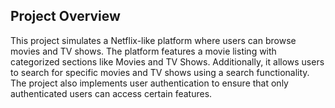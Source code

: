 ## Project Overview

This project simulates a Netflix-like platform where users can browse movies and TV shows. The platform features a movie listing with categorized sections like Movies and TV Shows. Additionally, it allows users to search for specific movies and TV shows using a search functionality. The project also implements user authentication to ensure that only authenticated users can access certain features.
